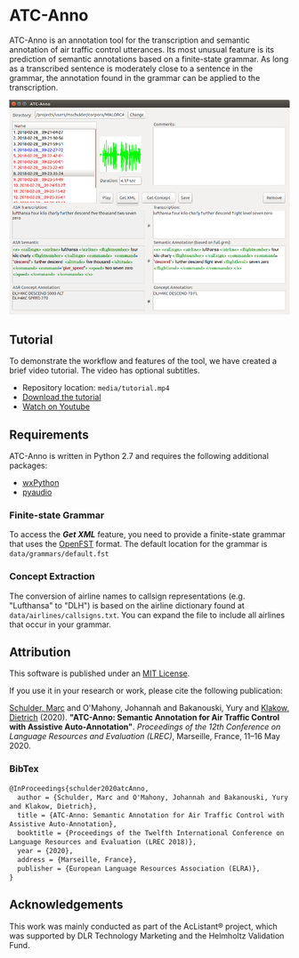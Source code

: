 # ATC-Anno

ATC-Anno is an annotation tool for the transcription and semantic annotation of air traffic control utterances.
Its most unusual feature is its prediction of semantic annotations based on a finite-state grammar. As long as a transcribed sentence is moderately close to a sentence in the grammar, the annotation found in the grammar can be applied to the transcription.

![Screenshot of ATC-Anno](media/gui.png)


## Tutorial
To demonstrate the workflow and features of the tool, we have created a brief video tutorial.
The video has optional subtitles.

- Repository location: `media/tutorial.mp4`
- [Download the tutorial](media/tutorial.mp4?raw=true)
- [Watch on Youtube](https://youtu.be/4me6htnJIBk)


## Requirements
ATC-Anno is written in Python 2.7 and requires the following additional packages:
- [wxPython](https://www.wxpython.org/)
- [pyaudio](https://people.csail.mit.edu/hubert/pyaudio/)

### Finite-state Grammar
To access the **_Get XML_** feature, you need to provide a finite-state grammar that uses the [OpenFST](http://www.openfst.org/) format.
The default location for the grammar is `data/grammars/default.fst`

### Concept Extraction
The conversion of airline names to callsign representations (e.g. "Lufthansa" to "DLH") is based on the airline dictionary found at `data/airlines/callsigns.txt`. You can expand the file to include all airlines that occur in your grammar.


## Attribution
This software is published under an [MIT License](LICENSE).

If you use it in your research or work, please cite the following publication:

[Schulder, Marc](http://marc.schulder.info) and O'Mahony, Johannah and Bakanouski, Yury and [Klakow, Dietrich](https://www.lsv.uni-saarland.de/people/dietrich-klakow/) (2020). **"ATC-Anno: Semantic Annotation for Air Traffic Control with Assistive Auto-Annotation"**. _Proceedings of the 12th Conference on Language Resources and Evaluation (LREC)_, Marseille, France, 11–16 May 2020.


### BibTex
```
@InProceedings{schulder2020atcAnno,
  author = {Schulder, Marc and O'Mahony, Johannah and Bakanouski, Yury and Klakow, Dietrich},
  title = {ATC-Anno: Semantic Annotation for Air Traffic Control with Assistive Auto-Annotation},
  booktitle = {Proceedings of the Twelfth International Conference on Language Resources and Evaluation (LREC 2018)},
  year = {2020},
  address = {Marseille, France},
  publisher = {European Language Resources Association (ELRA)},
}
```

## Acknowledgements
This work was mainly conducted as part of the AcListant® project, which was supported by DLR Technology Marketing and the Helmholtz Validation Fund.
